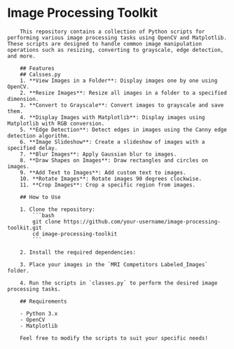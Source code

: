 # Image Processing Toolkit

        This repository contains a collection of Python scripts for performing various image processing tasks using OpenCV and Matplotlib. These scripts are designed to handle common image manipulation operations such as resizing, converting to grayscale, edge detection, and more.

        ## Features
        ## Calsses.py
        1. **View Images in a Folder**: Display images one by one using OpenCV.
        2. **Resize Images**: Resize all images in a folder to a specified dimension.
        3. **Convert to Grayscale**: Convert images to grayscale and save them.
        4. **Display Images with Matplotlib**: Display images using Matplotlib with RGB conversion.
        5. **Edge Detection**: Detect edges in images using the Canny edge detection algorithm.
        6. **Image Slideshow**: Create a slideshow of images with a specified delay.
        7. **Blur Images**: Apply Gaussian blur to images.
        8. **Draw Shapes on Images**: Draw rectangles and circles on images.
        9. **Add Text to Images**: Add custom text to images.
        10. **Rotate Images**: Rotate images 90 degrees clockwise.
        11. **Crop Images**: Crop a specific region from images.

        ## How to Use

        1. Clone the repository:
            ```bash
            git clone https://github.com/your-username/image-processing-toolkit.git
            cd image-processing-toolkit
            ```

        2. Install the required dependencies:

        3. Place your images in the `MRI Competitors Labeled_Images` folder.

        4. Run the scripts in `classes.py` to perform the desired image processing tasks.

        ## Requirements

        - Python 3.x
        - OpenCV
        - Matplotlib

        Feel free to modify the scripts to suit your specific needs!
